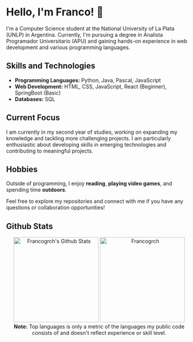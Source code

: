 # Hello, I'm Franco! 👋

I'm a Computer Science student at the National University of La Plata (UNLP) in Argentina. Currently, I'm pursuing a degree in Analista Programador Universitario (APU) and gaining hands-on experience in web development and various programming languages.

## Skills and Technologies

- **Programming Languages:** Python, Java, Pascal, JavaScript
- **Web Development:** HTML, CSS, JavaScript, React (Beginner), SpringBoot (Basic)
- **Databases:** SQL

## Current Focus

I am currently in my second year of studies, working on expanding my knowledge and tackling more challenging projects. I am particularly enthusiastic about developing skills in emerging technologies and contributing to meaningful projects.

## Hobbies

Outside of programming, I enjoy **reading**, **playing video games**, and spending time **outdoors**.

Feel free to explore my repositories and connect with me if you have any questions or collaboration opportunities!

## Github Stats


<p align="center">
    <a href="https://github.com/Francogrch/github-readme-stats">
	    <img alt="Francogrch's Github Stats" src="https://github-readme-stats.vercel.app/api?username=Francogrch&show_icons=true&count_private=true&locale=en&theme=tokyonight&layout=compact" height="230px"/></a>
	  <img src="https://github-readme-stats.vercel.app/api/top-langs?username=Francogrch&langs_count=5&show_icons=true&locale=en&theme=tokyonight" alt="Francogrch" height="230px"/>
<br/>
  <b>Note:</b> Top languages is only a metric of the languages my public code consists of and doesn't reflect experience or skill level.
</p>


